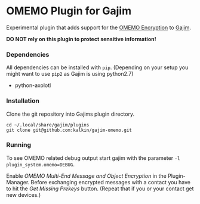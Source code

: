 # OMEMO Plugin for Gajim

Experimental plugin that adds support for the [OMEMO Encryption](http://conversations.im/omemo) to [Gajim](https://gajim.org/).

**DO NOT rely on this plugin to protect sensitive information!** 

### Dependencies
All dependencies can be installed with ```pip```. (Depending on your setup you might want to use ```pip2``` as Gajim is using python2.7)

* python-axolotl

### Installation
Clone the git repository into Gajims plugin directory.
````
cd ~/.local/share/gajim/plugins
git clone git@github.com:kalkin/gajim-omemo.git
````

### Running
To see OMEMO related debug output start gajim with the parameter ```-l plugin_system.omemo=DEBUG```.

Enable *OMEMO Multi-End Message and Object Encryption* in the Plugin-Manager. Before exchanging encrypted messages with a contact you have to hit the *Get Missing Prekeys* button. (Repeat that if you or your contact get new devices.)
